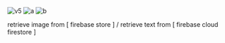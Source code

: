 ![v5](https://github.com/nxbitakinema/NEWSPAPER-FIREBASE/assets/93174599/53b971ef-6f2a-4cd7-802a-5a855b4a2ff9) ![a](https://github.com/nxbitakinema/NEWSPAPER-FIREBASE/assets/93174599/6d7fbfec-8241-4111-879a-34ddd7bf1fbd) ![b](https://github.com/nxbitakinema/NEWSPAPER-FIREBASE/assets/93174599/3dac9a83-65ac-493e-a0e3-510ea8494d75)

retrieve image from [ firebase store ]  /  retrieve text  from [ firebase cloud firestore ]


